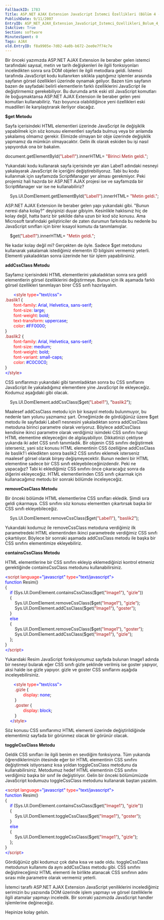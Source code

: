 ```yaml
---
FallbackID: 1783
Title: ASP.NET AJAX Extension JavaScript İstemci Özellikleri (Bölüm 4 - DOM Fonksiyonları)
PublishDate: 9/11/2007
EntryID: ASP_NET_AJAX_Extension_JavaScript_Istemci_Ozellikleri_Bolum_4_-_DOM_Fonksiyonlari
IsActive: True
Section: software
MinutesSpent: 0
Tags: AJAX
old.EntryID: f8a9905e-7d02-4a0b-b672-2ee0e7f74c7e
---
```

Bir önceki yazımızda ASP.NET AJAX Extension ile beraber gelen istemci
tarafındaki sayısal, metin ve tarih değişkenleri ile ilgili
fonksiyonları inceledikten sonra sıra DOM objeleri ile ilgili metodlara
geldi. İstemci tarafında JavaScript kodu kullanırken sıklıkla yaptığımız
işlemler arasında sayfanın görsel özellikleri üzerinde oynamak geliyor.
Bazen tüm sayfanın bazen de sayfadaki belirli elementlerin farklı
özelliklerini JavaScript ile değiştirmemiz gerekebiliyor. Bu durumda
artık eski stil JavaScript komutları ile boğuşmaktansa ASP.NET AJAX
Extension ile beraber gelen yeni komutları kullanabiliriz. Yazı boyunca
olabildiğince yeni özellikleri eski muadilleri ile karşılaştırarak
ilerliyor olacağız.

**\$get Metodu**

Sayfa içerisindeki HTML elementleri üzerinde JavaScript ile değişiklik
yapabilmek için söz konusu elementleri sayfada bulmuş veya bir anlamda
yakalamış olmamız gerekir. Elimizde olmayan bir obje üzerinde değişiklik
yapmamız da mümkün olmayacaktır. Gelin ilk olarak eskiden bu işi nasıl
yapıyorduk ona bir bakalım.

document.getElementById(<span
style="color:#A31515; ">"Label1"</span>).innerHTML= <span
style="color:#A31515; ">"Birinci Metin geldi."</span>;

Yukarıdaki kodu kullanarak sayfa içerisinde yer alan Label1 adındaki
nesneyi yakalayarak JavaScript ile içeriğini değiştirebiliyoruz. Tabi bu
kodu kullanmak için sayfamızda ScriptManager yer alması gerekmiyor. Peki
projemiz hali hazırda bir ASP.NET AJAX projesi ise ve sayfamızda bir
ScriptManager var ise ne kullanabiliriz?

    Sys.UI.DomElement.getElementById(<span
style="color:#A31515; ">"Label1"</span>).innerHTML= <span
style="color:#A31515; ">"Metin geldi."</span>;

ASP.NET AJAX Extension ile beraber gelen yapı yukarıdaki gibi. "Bunun
neresi daha kolay?" deyişinizi duyar gibiyim. Kesinlikle haklısınız hiç
de kolay değil, hatta bariz bir şekilde daha uzun bir kod söz konusu.
Ama Microsoft tarafındaki geliştiriciler de zaten durumun farkında bu
nedenle bu JavaScript sınıfları için birer kısayol komutu da
tanımlamışlar.

    \$get(<span style="color:#A31515; ">"Label1"</span>).innerHTML=
<span style="color:#A31515; ">"Metin geldi."</span>;

Ne kadar kolay değil mi? Gerçekten de öyle. Sadece \$get metodunu
kullanarak yakalamak istediğimiz elementin ID bilgisini vermemiz
yeterli. Elementi yakaladıktan sonra üzerinde her tür işlem
yapabilirsiniz.

**addCssClass Metodu**

Sayfamız içerisindeki HTML elementlerini yakaladıktan sonra sıra geldi
elementlerin görsel özelliklerini değiştirmeye. Bunun için ilk aşamada
farklı görsel özellikleri tanımlayan birer CSS sınfı hazırlayalım.

<span>       <span style="color:blue; ">\<</span><span
style="color:#A31515; ">style</span> <span
style="color:red; ">type</span><span
style="color:blue; ">="text/css"\></span></span>\
 <span style="color:#A31515; ">.baslik1</span><span> {</span>\
 <span>       <span style="color:red; ">font-family</span>: <span
style="color:blue; ">Arial,</span> <span
style="color:blue; ">Helvetica,</span> <span
style="color:blue; ">sans-serif</span>;</span>\
 <span>       <span style="color:red; ">font-size</span>: <span
style="color:blue; ">large</span>;</span>\
 <span>       <span style="color:red; ">font-weight</span>: <span
style="color:blue; ">bold</span>;</span>\
 <span>       <span style="color:red; ">text-transform</span>: <span
style="color:blue; ">uppercase</span>;</span>\
 <span>       <span style="color:red; ">color</span>: <span
style="color:blue; ">\#FF0000</span>;</span>\
 <span>}</span>\
 <span style="color:#A31515; ">.baslik2</span><span> {</span>\
 <span>       <span style="color:red; ">font-family</span>: <span
style="color:blue; ">Arial,</span> <span
style="color:blue; ">Helvetica,</span> <span
style="color:blue; ">sans-serif</span>;</span>\
 <span>       <span style="color:red; ">font-size</span>: <span
style="color:blue; ">medium</span>;</span>\
 <span>       <span style="color:red; ">font-weight</span>: <span
style="color:blue; ">bold</span>;</span>\
 <span>       <span style="color:red; ">font-variant</span>: <span
style="color:blue; ">small-caps</span>;</span>\
 <span>       <span style="color:red; ">color</span>: <span
style="color:blue; ">\#C0C0C0</span>;</span>\
 <span>}</span>\
 <span style="color:blue; ">\</</span><span
style="color:#A31515; ">style</span><span style="color:blue; ">\></span>

CSS sınıflarımızı yukarıdaki gibi tanımladıktan sonra bu CSS sınıflarını
JavaScript ile yakaladığımız elementlere yine JavaScript ile
ekleyeceğiz. Kodumuz aşağıdaki gibi olacak.

<span>    Sys.UI.DomElement.addCssClass(\$get(<span
style="color:#A31515; ">"Label1"</span>), "<span
style="color:#A31515; ">baslik2</span>");</span>

Maalesef addCssClass metodu için bir kısayol metodu bulunmuyor, bu
nedenle tam yolunu yazmamız şart. Örneğimizde de gördüğünüz üzere \$get
metodu ile sayfadaki Label1 nesnesini yakaladıktan sonra addCssClass
metoduna birinci parametre olarak veriyoruz. Böylece addCssClass
kendisine ikinci parametre olarak verdiğimiz isimdeki CSS sınıfını hangi
HTML elementine ekleyeceğini de algılayabiliyor. Dikkatinizi çektiyse
yukarıda iki adet CSS sınıfı tanımladık. Bir objenin CSS sınıfını
değiştirmek isterseniz, yani söz konusu HTML elementinin CSS özelliğine
addCssClass ile baslik1'i ekledikten sonra baslik2 CSS sınıfını eklemek
isterseniz maalesef görsel olarak birşey değişmeyecektir. Bunun nedeni
bir HTML elementine sadece bir CSS sınıfı ekleyebileceğinizdendir. Peki
ne yapacağız? Tabi ki eklediğimiz CSS sınıfını önce çıkaracağız sonra da
diğerini ekleyeceğiz. HTML elementlerinden CSS sınıfı çıkarmak için
kullanacağımız metodu bir sonraki bölümde inceleyeceğiz.

**removeCssClass Metodu**

Bir önceki bölümde HTML elementlerine CSS sınıfları ekledik. Şimdi sıra
geldi çıkarmaya. CSS sınıfını söz konusu elementten çıkartırsak başka
bir CSS sınıfı ekleyebileceğiz.

    Sys.UI.DomElement.removeCssClass(\$get(<span
style="color:#A31515; ">"Label1"</span>), "<span
style="color:#A31515; ">baslik2</span>");

Yukarıdaki kodumuz ile removeCssClass metoduna verdiğimiz ilk
parametredeki HTML elementinden ikinci parametrede verdiğimiz CSS sınıfı
çıkartılıyor. Böylece bir sonraki aşamada addCssClass metodu ile başka
bir CSS sınıfını elementimize ekleyebiliriz.

**containsCssClass Metodu**

HTML elementlerine bir CSS sınıfını ekleyip eklemediğinizi kontrol
etmeniz gerektiğinde containsCssClass metodunu kullanabilirsiniz.

<span style="color:blue; ">\<</span><span
style="color:#A31515; ">script</span><span> <span
style="color:red; ">language</span><span
style="color:blue; ">="javascript"</span> <span
style="color:red; ">type</span><span
style="color:blue; ">="text/javascript"\></span></span>\
 <span style="color:blue; ">function</span><span> Resim()</span>\
 <span>{</span>\
 <span>    <span style="color:blue; ">if</span>
(Sys.UI.DomElement.containsCssClass(\$get(<span
style="color:#A31515; ">"Image1"</span>), <span
style="color:#A31515; ">"gizle"</span>))</span>\
 <span>    {</span>\
 <span>        Sys.UI.DomElement.removeCssClass(\$get(<span
style="color:#A31515; ">"Image1"</span>), <span
style="color:#A31515; ">"gizle"</span>);</span>\
 <span>        Sys.UI.DomElement.addCssClass(\$get(<span
style="color:#A31515; ">"Image1"</span>), <span
style="color:#A31515; ">"goster"</span>);</span>\
 <span>    }</span>\
 <span>    <span style="color:blue; ">else</span></span>\
 <span>    {</span>\
 <span>        Sys.UI.DomElement.removeCssClass(\$get(<span
style="color:#A31515; ">"Image1"</span>), <span
style="color:#A31515; ">"goster"</span>);</span>\
 <span>        Sys.UI.DomElement.addCssClass(\$get(<span
style="color:#A31515; ">"Image1"</span>), <span
style="color:#A31515; ">"gizle"</span>);</span>\
 <span>    };</span>\
 <span>}</span>\
 <span style="color:blue; ">\</</span><span
style="color:#A31515; ">script</span><span
style="color:blue; ">\></span>

Yukarıdaki Resim JavaScript fonksiyonumuz sayfada bulunan Image1 adında
bir nesneyi bularak eğer CSS sınıfı gizle şeklinde verilmiş ise goster
yapıyor, aksi halde ise gizle yapıyor. gizle ve goster CSS sınıflarını
aşağıda inceleyebilirsiniz.

<span>       <span style="color:blue; ">\<</span><span
style="color:#A31515; ">style</span> <span
style="color:red; ">type</span><span
style="color:blue; ">="text/css"\></span></span>\
 <span>        <span style="color:#A31515; ">.gizle</span> {</span>\
 <span>               <span style="color:red; ">display</span>: <span
style="color:blue; ">none</span>;</span>\
 <span>        }</span>\
 <span>        <span style="color:#A31515; ">.goster</span> {</span>\
 <span>               <span style="color:red; ">display</span>: <span
style="color:blue; ">block</span>;</span>\
 <span>        }</span>\
 <span>    <span style="color:blue; ">\</</span><span
style="color:#A31515; ">style</span><span
style="color:blue; ">\></span></span>

Söz konusu CSS sınıflarımız HTML elementi üzerinde değiştirildiğinde
elementimiz sayfada bir görünmez olacak bir görünür olacak.

**toggleCssClass Metodu**

Geldik CSS sınıfları ile ilgili benim en sevdiğim fonksiyona. Tüm
yukarıda öğrendiklerimizin ötesinde eğer bir HTML elementinin CSS
sınıfını değiştirmek istiyorsanız kısa yoldan toggleCssClass metodunu da
kullanabilirsiniz. Metodumuz hedef HTML elementinin CSS sınıfını
verdiğimiz başka bir sınıf ile değiştiriyor. Gelin bir önceki
bölümümüzde JavaScript kodumuzu toggleCssClass metodunu kullanarak
baştan yazalım.

<span style="color:blue; ">\<</span><span
style="color:#A31515; ">script</span><span> <span
style="color:red; ">language</span><span
style="color:blue; ">="javascript"</span> <span
style="color:red; ">type</span><span
style="color:blue; ">="text/javascript"\></span></span>\
 <span style="color:blue; ">function</span><span> Resim()</span>\
 <span>{</span>\
 <span>    <span style="color:blue; ">if</span>
(Sys.UI.DomElement.containsCssClass(\$get(<span
style="color:#A31515; ">"Image1"</span>), <span
style="color:#A31515; ">"gizle"</span>))</span>\
 <span>    {</span>\
 <span>        Sys.UI.DomElement.toggleCssClass(\$get(<span
style="color:#A31515; ">"Image1"</span>), <span
style="color:#A31515; ">"goster"</span>);</span>\
 <span>    }</span>\
 <span>    <span style="color:blue; ">else</span></span>\
 <span>    {</span>\
 <span>        Sys.UI.DomElement.toggleCssClass(\$get(<span
style="color:#A31515; ">"Image1"</span>), <span
style="color:#A31515; ">"gizle"</span>);</span>\
 <span>    };</span>\
 <span>}</span>\
 <span style="line-height:115%; color:blue; ">\</</span><span
style="line-height:115%; color:#A31515; ">script</span><span
style="color:blue; ">\></span>

Gördüğünüz gibi kodumuz çok daha kısa ve sade oldu. toggleCssClass
metodunun kullanımı da aynı addCssClass metodu gibi. CSS sınıfını
değiştireceğimiz HTML elementi ile birlikte atanacak CSS sınıfının adını
sırası mile parametre olarak vermemiz yeterli.

İstemci taraflı ASP.NET AJAX Extension JavaScript yeniliklerini
incelediğimiz serimizin bu yazısında DOM üzerinde işlem yapmayı ve
görsel özelliklerle ilgili atamalar yapmayı inceledik. Bir sonraki
yazımızda JavaScript handler işlemlerine değineceğiz.

Hepinize kolay gelsin.



